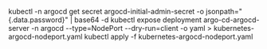 kubectl -n argocd get secret argocd-initial-admin-secret -o jsonpath="{.data.password}" | base64 -d
kubectl expose deployment argo-cd-argocd-server -n argocd --type=NodePort --dry-run=client -o yaml > kubernetes-argocd-nodeport.yaml
kubectl apply -f kubernetes-argocd-nodeport.yaml
